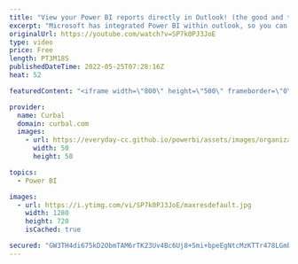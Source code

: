 ```yaml
---
title: "View your Power BI reports directly in Outlook! (the good and the bad)"
excerpt: "Microsoft has integrated Power BI within outlook, so you can now see Power BI reports without leaving the application. There are some if and buts, so stay tuned till the end of the video so you dont miss any important detail!  Here you can download all the pbix files: https://curbal.com/donwload-center"
originalUrl: https://youtube.com/watch?v=SP7k0PJ3JoE
type: video
price: Free
length: PT3M18S
publishedDateTime: 2022-05-25T07:28:16Z
heat: 52

featuredContent: "<iframe width=\"800\" height=\"500\" frameborder=\"0\" src=\"https://www.youtube.com/embed/SP7k0PJ3JoE\" allow=\"accelerometer; autoplay; encrypted-media; gyroscope; picture-in-picture\" allowfullscreen></iframe>"

provider:
  name: Curbal
  domain: curbal.com
  images:
    - url: https://everyday-cc.github.io/powerbi/assets/images/organizations/curbal.com-50x50.jpg
      width: 50
      height: 50

topics:
  - Power BI

images:
  - url: https://i.ytimg.com/vi/SP7k0PJ3JoE/maxresdefault.jpg
    width: 1280
    height: 720
    isCached: true

secured: "GW3TH4di675kD2ObmTAM6rTK23Uv4Bc6Uj8+5mi+bpeEgNtcMzKTTr478LGmbmYVe5GdLROwrlj8wYsieHfyqq5UOfDV3CwbZgRcRULGLkVh0PhHM6rCSgy+hB8Vnm1pSDt9mu/X3ixkXwM0mBa8P67JYJ3zXflA2NLBmBMWyE/ZysY8jcJSEVyQrFLNMiMsTUxYXFuednhGtn0fE5+3HhWjmdFYrbZNlltQVkpQgYh9lHNWUUCitmjZ/Bkfpiv31q7RP3IOoOw1+RmrhAMCmEAoFAVt2RrtajJ6MliMW+Nv2oZIWq9NX97+vYl/iZXmLzgbp7X3IbKMX4deRAmDl++UnG5KhbVElCJHaLhIKUE/UapILStrHbAWGDEgT3VI2TLZtxlqzYF2dgaVLkv6HvNAZsHlnCgHPgT1iIS2iYY=;kAdvrUV4I/C/0je5woBTtA=="
---
```


